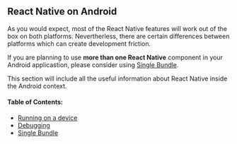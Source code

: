 ## React Native on Android
As you would expect, most of the React Native features will work out of the box on both platforms. Nevertherless, there are certain differences between platforms which can create development friction.

If you are planning to use **more than one React Native** component in your Android applicastion, please consider using [Single Bundle](/plugins/android/single-bundle.md).

This section will include all the useful information about React Native inside the Android context.

#### Table of Contents:
* [Running on a device](/react-native/android/running-on-device.md)
* [Debugging](/react-native/android/debugging.md)
* [Single Bundle](/plugins/android/single-bundle.md)
